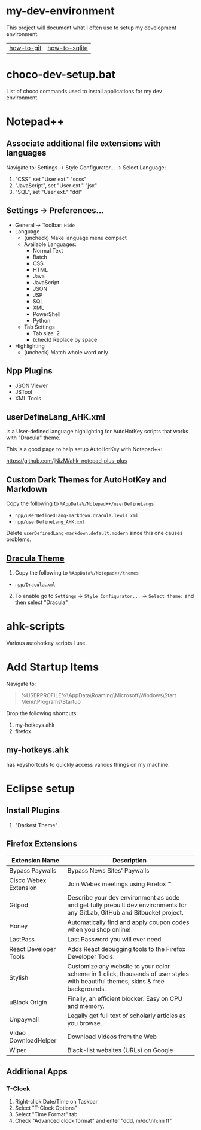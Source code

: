 # my-dev-environment
This project will document what I often use to setup my development environment.

|||
|-|-|
| [how-to-git](how-to/how-to-git.md) | [how-to-sqlite](how-to/how-to-sqlite.sql) |


# choco-dev-setup.bat
List of choco commands used to install applications for my dev environment.

# Notepad++

## Associate additional file extensions with languages
Navigate to: Settings -> Style Configurator… -> Select Language:
1. "CSS", set "User ext." "scss"
2. "JavaScript", set "User ext." "jsx"
3. "SQL", set "User ext." "ddl"

## Settings -> Preferences...

* General -> Toolbar: `Hide`
* Language
  * (uncheck) Make language menu compact
  * Available Languages:
    * Normal Text
    * Batch
    * CSS
    * HTML
    * Java
    * JavaScript
    * JSON
    * JSP
    * SQL
    * XML
    * PowerShell
    * Python
  * Tab Settings
    * Tab size: 2
    * (check) Replace by space
* Highlighting
  * (uncheck) Match whole word only

## Npp Plugins
* JSON Viewer
* JSTool
* XML Tools

## userDefineLang_AHK.xml

is a User-defined language highlighting for AutoHotKey scripts that works with "Dracula" theme.

This is a good page to help setup AutoHotKey with Notepad++:

https://github.com/jNizM/ahk_notepad-plus-plus

## Custom Dark Themes for AutoHotKey and Markdown
Copy the following to `%AppData%/Notepad++/userDefineLangs`
* `npp/userDefinedLang-markdown.dracula.lewis.xml`
* `npp/userDefineLang_AHK.xml`

Delete `userDefinedLang-markdown.default.modern` since this one causes problems.

## [Dracula Theme](https://draculatheme.com/notepad-plus-plus/)

1. Copy the following to `%AppData%/Notepad++/themes`
* `npp/Dracula.xml`

2. To enable go to `Settings` -> `Style Configurator...` -> `Select theme:` and then select "Dracula"

# ahk-scripts

Various autohotkey scripts I use.

# Add Startup Items

Navigate to:

> %USERPROFILE%\AppData\Roaming\Microsoft\Windows\Start Menu\Programs\Startup

Drop the following shortcuts:
1. my-hotkeys.ahk
2. firefox

## my-hotkeys.ahk

has keyshortcuts to quickly access various things on my machine.

# Eclipse setup

## Install Plugins

1. "Darkest Theme"

## Firefox Extensions

| Extension Name         | Description                         |
|------------------------|-------------------------------------|
| Bypass Paywalls        | Bypass News Sites' Paywalls |
| Cisco Webex Extension  | Join Webex meetings using Firefox ™ |
| Gitpod                 | Describe your dev environment as code and get fully prebuilt dev environments for any GitLab, GitHub and Bitbucket project. |
| Honey                  | Automatically find and apply coupon codes when you shop online! |
| LastPass               | Last Password you will ever need |
| React Developer Tools  | Adds React debugging tools to the Firefox Developer Tools. |
| Stylish                | Customize any website to your color scheme in 1 click, thousands of user styles with beautiful themes, skins & free backgrounds. |
| uBlock Origin          | Finally, an efficient blocker. Easy on CPU and memory. |
| Unpaywall              | Legally get full text of scholarly articles as you browse. |
| Video DownloadHelper   | Download Videos from the Web |
| Wiper                  | Black-list websites (URLs) on Google |

## Additional Apps

### T-Clock
1. Right-click Date/Time on Taskbar
2. Select "T-Clock Options"
3. Select "Time Format" tab
4. Check "Advanced clock format" and enter "ddd, m/dd\nh:nn tt"
